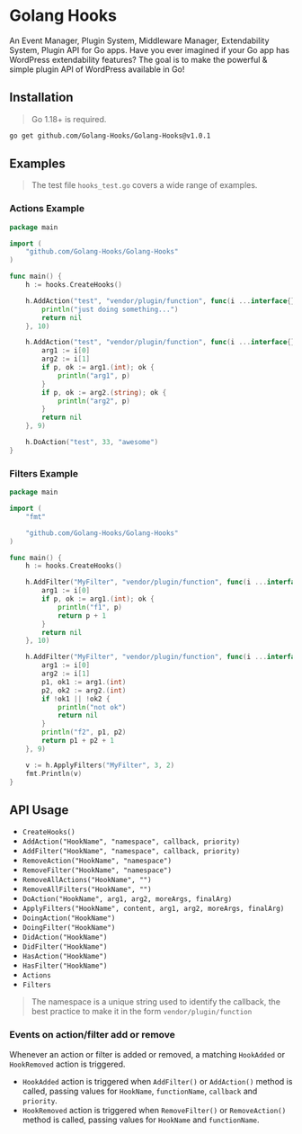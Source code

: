 # Golang Hooks

An Event Manager, Plugin System, Middleware Manager, Extendability System, Plugin API for Go apps. Have you ever imagined if your Go app has WordPress extendability features? The goal is to make the powerful & simple plugin API of WordPress available in Go!


## Installation

> Go 1.18+ is required.

```bash
go get github.com/Golang-Hooks/Golang-Hooks@v1.0.1
```

## Examples

> The test file `hooks_test.go` covers a wide range of examples.

### Actions Example

```go
package main

import (
	"github.com/Golang-Hooks/Golang-Hooks"
)

func main() {
	h := hooks.CreateHooks()

	h.AddAction("test", "vendor/plugin/function", func(i ...interface{}) interface{} {
		println("just doing something...")
		return nil
	}, 10)

	h.AddAction("test", "vendor/plugin/function", func(i ...interface{}) interface{} {
		arg1 := i[0]
		arg2 := i[1]
		if p, ok := arg1.(int); ok {
			println("arg1", p)
		}
		if p, ok := arg2.(string); ok {
			println("arg2", p)
		}
		return nil
	}, 9)

	h.DoAction("test", 33, "awesome")
}
```

### Filters Example

```go
package main

import (
	"fmt"

	"github.com/Golang-Hooks/Golang-Hooks"
)

func main() {
	h := hooks.CreateHooks()

	h.AddFilter("MyFilter", "vendor/plugin/function", func(i ...interface{}) interface{} {
		arg1 := i[0]
		if p, ok := arg1.(int); ok {
			println("f1", p)
			return p + 1
		}
		return nil
	}, 10)

	h.AddFilter("MyFilter", "vendor/plugin/function", func(i ...interface{}) interface{} {
		arg1 := i[0]
		arg2 := i[1]
		p1, ok1 := arg1.(int)
		p2, ok2 := arg2.(int)
		if !ok1 || !ok2 {
			println("not ok")
			return nil
		}
		println("f2", p1, p2)
		return p1 + p2 + 1
	}, 9)

	v := h.ApplyFilters("MyFilter", 3, 2)
	fmt.Println(v)
}
```

## API Usage

- `CreateHooks()`
- `AddAction("HookName", "namespace", callback, priority)`
- `AddFilter("HookName", "namespace", callback, priority)`
- `RemoveAction("HookName", "namespace")`
- `RemoveFilter("HookName", "namespace")`
- `RemoveAllActions("HookName", "")`
- `RemoveAllFilters("HookName", "")`
- `DoAction("HookName", arg1, arg2, moreArgs, finalArg)`
- `ApplyFilters("HookName", content, arg1, arg2, moreArgs, finalArg)`
- `DoingAction("HookName")`
- `DoingFilter("HookName")`
- `DidAction("HookName")`
- `DidFilter("HookName")`
- `HasAction("HookName")`
- `HasFilter("HookName")`
- `Actions`
- `Filters`

> The namespace is a unique string used to identify the callback, the best practice to make it in the form `vendor/plugin/function`

### Events on action/filter add or remove

Whenever an action or filter is added or removed, a matching `HookAdded` or `HookRemoved` action is triggered.

- `HookAdded` action is triggered when `AddFilter()` or `AddAction()` method is called, passing values for `HookName`, `functionName`, `callback` and `priority`.
- `HookRemoved` action is triggered when `RemoveFilter()` or `RemoveAction()` method is called, passing values for `HookName` and `functionName`.
